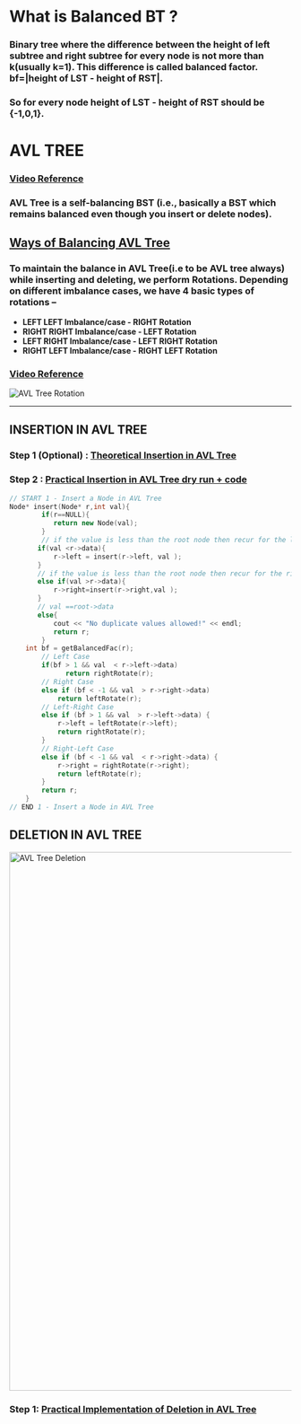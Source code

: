 # **What is Balanced BT ?**

### Binary tree where the difference between the height of left subtree and right subtree **for every node** is not more than k(usually k=1). This difference is called balanced factor. **bf=|height of LST - height of RST|**.

### So for every node **height of LST - height of RST** should be {-1,0,1}.

# **AVL TREE**
### **[Video Reference](https://youtu.be/u3OVSkuOdqI)**


### AVL Tree is a self-balancing BST (i.e., basically a BST which remains balanced even though you insert or delete nodes).

## <u> **Ways of Balancing AVL Tree** </u>

### To maintain the balance in AVL Tree(i.e to be AVL tree always) while inserting and deleting, we perform Rotations. Depending on different imbalance cases, we have 4 basic types of rotations –

- **LEFT LEFT Imbalance/case - RIGHT Rotation**
- **RIGHT RIGHT Imbalance/case - LEFT Rotation**
- **LEFT RIGHT Imbalance/case - LEFT RIGHT Rotation**
- **RIGHT LEFT Imbalance/case - RIGHT LEFT Rotation**

### **[Video Reference](https://youtu.be/_nyt5QYel3Q)**

![AVL Tree Rotation](https://user-images.githubusercontent.com/64855541/122770456-1522f400-d2c3-11eb-9d95-7bba74a9afc8.jpg)

<hr>

##  **INSERTION IN AVL TREE** 

### **Step 1 (Optional) : [Theoretical Insertion in AVL Tree](https://youtu.be/f0BplF93TIA)**

### **Step 2 : [Practical Insertion in AVL Tree dry run + code](https://youtu.be/otiDcwZbCo4)**

```cpp
// START 1 - Insert a Node in AVL Tree
Node* insert(Node* r,int val){
        if(r==NULL){
           return new Node(val);
        }
 		// if the value is less than the root node then recur for the left subtree
       if(val <r->data){
           r->left = insert(r->left, val );
       }
       // if the value is less than the root node then recur for the right subtree
       else if(val >r->data){
           r->right=insert(r->right,val );
       }
       // val ==root->data
       else{
           cout << "No duplicate values allowed!" << endl;
           return r;
        }
    int bf = getBalancedFac(r);
        // Left Case
        if(bf > 1 && val  < r->left->data)
              return rightRotate(r);
        // Right Case
		else if (bf < -1 && val  > r->right->data)
			return leftRotate(r);
		// Left-Right Case
		else if (bf > 1 && val  > r->left->data) {
			r->left = leftRotate(r->left);
			return rightRotate(r);
		}
		// Right-Left Case
		else if (bf < -1 && val  < r->right->data) {
			r->right = rightRotate(r->right);
			return leftRotate(r);
		}
		return r;
	}
// END 1 - Insert a Node in AVL Tree
```

## **DELETION IN AVL TREE**

<img width="960" alt="AVL Tree Deletion" src="https://user-images.githubusercontent.com/64855541/122783991-b021cb00-d2cf-11eb-8af2-00c64f83af94.png">

### **Step 1: [Practical Implementation of Deletion in AVL Tree](https://youtu.be/3UivJWAFaI4)**

